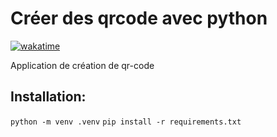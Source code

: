 # Créer des qrcode avec python
[![wakatime](https://wakatime.com/badge/user/648b0556-0c0e-4e9d-b952-2bea950dabe6/project/018b6044-fab9-4873-bb3f-f96469fb0c5f.svg)](https://wakatime.com/badge/user/648b0556-0c0e-4e9d-b952-2bea950dabe6/project/018b6044-fab9-4873-bb3f-f96469fb0c5f)

Application de création de qr-code

## Installation:
```python -m venv .venv```
```pip install -r requirements.txt```


